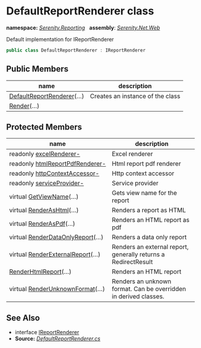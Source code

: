 # DefaultReportRenderer class
**namespace:** *[Serenity.Reporting](../README.md#serenity.reporting-namespace)*   **assembly**: *[Serenity.Net.Web](../README.md)*

Default implementation for IReportRenderer

```csharp
public class DefaultReportRenderer : IReportRenderer
```

## Public Members

| name | description |
| --- | --- |
| [DefaultReportRenderer](DefaultReportRenderer/DefaultReportRenderer.md)(…) | Creates an instance of the class |
| [Render](DefaultReportRenderer/Render.md)(…) |  |

## Protected Members

| name | description |
| --- | --- |
| readonly [excelRenderer-](DefaultReportRenderer/excelRenderer-.md) | Excel renderer |
| readonly [htmlReportPdfRenderer-](DefaultReportRenderer/htmlReportPdfRenderer-.md) | Html report pdf renderer |
| readonly [httpContextAccessor-](DefaultReportRenderer/httpContextAccessor-.md) | Http context accessor |
| readonly [serviceProvider-](DefaultReportRenderer/serviceProvider-.md) | Service provider |
| virtual [GetViewName](DefaultReportRenderer/GetViewName.md)(…) | Gets view name for the report |
| virtual [RenderAsHtml](DefaultReportRenderer/RenderAsHtml.md)(…) | Renders a report as HTML |
| virtual [RenderAsPdf](DefaultReportRenderer/RenderAsPdf.md)(…) | Renders an HTML report as pdf |
| virtual [RenderDataOnlyReport](DefaultReportRenderer/RenderDataOnlyReport.md)(…) | Renders a data only report |
| virtual [RenderExternalReport](DefaultReportRenderer/RenderExternalReport.md)(…) | Renders an external report, generally returns a RedirectResult |
| [RenderHtmlReport](DefaultReportRenderer/RenderHtmlReport.md)(…) | Renders an HTML report |
| virtual [RenderUnknownFormat](DefaultReportRenderer/RenderUnknownFormat.md)(…) | Renders an unknown format. Can be overridden in derived classes. |

## See Also

* interface [IReportRenderer](../Serenity.Net.Services/IReportRenderer.md)
* **Source:** *[DefaultReportRenderer.cs](https://github.com/serenity-is/Serenity/blob/master/src/Serenity.Net.Web/Reporting/DefaultReportRenderer.cs)*